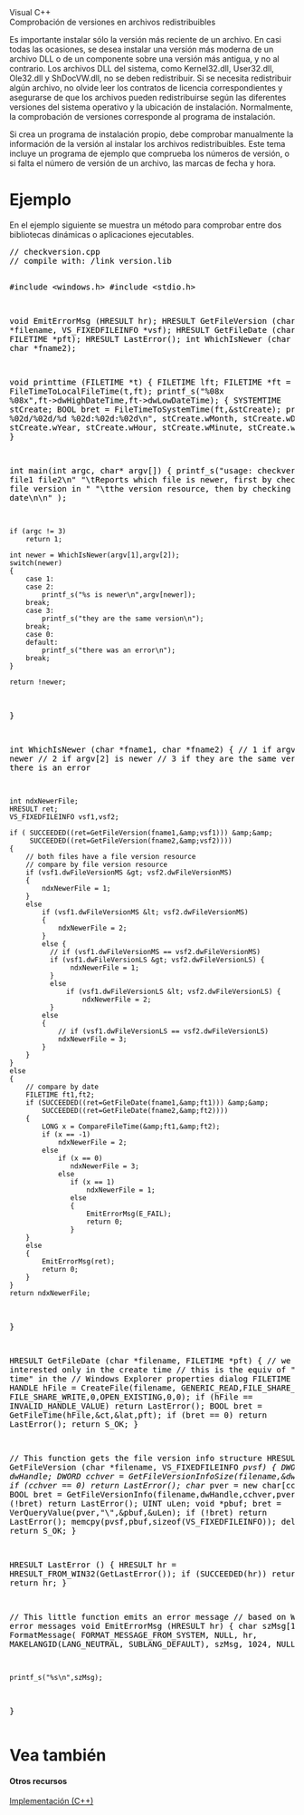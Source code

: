 ﻿  <body class="primary-mtps-offline-document">
    <div class="topic" xmlns:mtps="http://msdn2.microsoft.com/mtps" xmlns="http://www.w3.org/1999/xhtml">
      <div class="majorTitle" xmlns:asp="http://msdn2.microsoft.com/asp">Visual C++<!----></div>
      <div class="title" xmlns:asp="http://msdn2.microsoft.com/asp">Comprobación de versiones en archivos redistribuibles<!----></div>
      <!--Content type: DocStudio. Transform: devdiv2mtps.xslt.-->
      <div id="mainSection"> <div id="mainBody">  <p /> <p>Es importante instalar sólo la versión más reciente de un archivo. En casi todas las ocasiones, se desea instalar una versión más moderna de un archivo DLL o de un componente sobre una versión más antigua, y no al contrario. Los archivos DLL del sistema, como Kernel32.dll, User32.dll, Ole32.dll y ShDocVW.dll, no se deben redistribuir. Si se necesita redistribuir algún archivo, no olvide leer los contratos de licencia correspondientes y asegurarse de que los archivos pueden redistribuirse según las diferentes versiones del sistema operativo y la ubicación de instalación. Normalmente, la comprobación de versiones corresponde al programa de instalación.</p> <p>Si crea un programa de instalación propio, debe comprobar manualmente la información de la versión al instalar los archivos redistribuibles. Este tema incluye un programa de ejemplo que comprueba los números de versión, o si falta el número de versión de un archivo, las marcas de fecha y hora.</p> <h1 class="heading">Ejemplo</h1><div id="sectionSection0" class="seeAlsoNoToggleSection">  <div class="subSection"> <p>En el ejemplo siguiente se muestra un método para comprobar entre dos bibliotecas dinámicas o aplicaciones ejecutables.</p> </div> <div class="subSection"> <div class="CodeSnippetLanguage" xmlns=""><div class="codeSnippetContainerCodeContainer"><div class="CodeSnippetToolBarText" style="valign: top"></div><div id="CodeSnippetContainerCode_0" class="CodeSnippetContainerCode"><div style="color:Black;"><pre>
// checkversion.cpp
// compile with: /link version.lib

#include &lt;windows.h&gt;
#include &lt;stdio.h&gt;

void EmitErrorMsg (HRESULT hr);
HRESULT GetFileVersion (char *filename, VS_FIXEDFILEINFO *vsf);
HRESULT GetFileDate (char *filename, FILETIME *pft);
HRESULT LastError();
int WhichIsNewer (char *fname1, char *fname2);

void printtime (FILETIME *t)
{
    FILETIME lft;
    FILETIME *ft = &amp;lft;
    FileTimeToLocalFileTime(t,ft);
    printf_s("%08x %08x",ft-&gt;dwHighDateTime,ft-&gt;dwLowDateTime); 
    {
        SYSTEMTIME stCreate;
        BOOL bret = FileTimeToSystemTime(ft,&amp;stCreate);
        printf_s("    %02d/%02d/%d  %02d:%02d:%02d\n",
                        stCreate.wMonth, stCreate.wDay, stCreate.wYear,
                        stCreate.wHour, stCreate.wMinute,
                        stCreate.wSecond);
    }
}

int main(int argc, char* argv[]) 
{
    printf_s("usage: checkversion file1 file2\n"
             "\tReports which file is newer, first by checking "
             "the file version in "
             "\tthe version resource, then by checking the date\n\n" );

    if (argc != 3) 
        return 1;

    int newer = WhichIsNewer(argv[1],argv[2]);
    switch(newer) 
    {
        case 1:
        case 2: 
            printf_s("%s is newer\n",argv[newer]); 
        break;
        case 3: 
            printf_s("they are the same version\n"); 
        break;
        case 0:
        default: 
            printf_s("there was an error\n"); 
        break;
    }

    return !newer;
}

int WhichIsNewer (char *fname1, char *fname2) 
{
    // 1 if argv[1] is newer
    // 2 if argv[2] is newer
    // 3 if they are the same version
    // 0 if there is an error

    int ndxNewerFile;
    HRESULT ret;
    VS_FIXEDFILEINFO vsf1,vsf2;

    if ( SUCCEEDED((ret=GetFileVersion(fname1,&amp;vsf1))) &amp;&amp;
         SUCCEEDED((ret=GetFileVersion(fname2,&amp;vsf2)))) 
    {
        // both files have a file version resource
        // compare by file version resource
        if (vsf1.dwFileVersionMS &gt; vsf2.dwFileVersionMS) 
        {
            ndxNewerFile = 1;
        }
        else 
            if (vsf1.dwFileVersionMS &lt; vsf2.dwFileVersionMS) 
            {
                ndxNewerFile = 2;
            }
            else {   
              // if (vsf1.dwFileVersionMS == vsf2.dwFileVersionMS)
              if (vsf1.dwFileVersionLS &gt; vsf2.dwFileVersionLS) {
                   ndxNewerFile = 1;
              }
              else 
                  if (vsf1.dwFileVersionLS &lt; vsf2.dwFileVersionLS) {
                      ndxNewerFile = 2;
              }
            else 
            {   
                // if (vsf1.dwFileVersionLS == vsf2.dwFileVersionLS)
                ndxNewerFile = 3;
            }
        }
    }
    else 
    {
        // compare by date
        FILETIME ft1,ft2;
        if (SUCCEEDED((ret=GetFileDate(fname1,&amp;ft1))) &amp;&amp;
            SUCCEEDED((ret=GetFileDate(fname2,&amp;ft2))))
        {
            LONG x = CompareFileTime(&amp;ft1,&amp;ft2);
            if (x == -1) 
                ndxNewerFile = 2;
            else 
                if (x == 0) 
                   ndxNewerFile = 3;
                else 
                   if (x == 1) 
                       ndxNewerFile = 1;
                   else 
                   {
                       EmitErrorMsg(E_FAIL);
                       return 0;
                   }
        }
        else 
        {
            EmitErrorMsg(ret);
            return 0;
        }
    }
    return ndxNewerFile;
}

HRESULT GetFileDate (char *filename, FILETIME *pft) 
{
    // we are interested only in the create time
    // this is the equiv of "modified time" in the 
    // Windows Explorer properties dialog
    FILETIME ct,lat;
    HANDLE hFile = CreateFile(filename, GENERIC_READ,FILE_SHARE_READ |
                         FILE_SHARE_WRITE,0,OPEN_EXISTING,0,0);
    if (hFile == INVALID_HANDLE_VALUE) 
        return LastError();
    BOOL bret = GetFileTime(hFile,&amp;ct,&amp;lat,pft);
    if (bret == 0) 
        return LastError();
    return S_OK;
}

// This function gets the file version info structure
HRESULT GetFileVersion (char *filename, VS_FIXEDFILEINFO *pvsf) 
{
    DWORD dwHandle;
    DWORD cchver = GetFileVersionInfoSize(filename,&amp;dwHandle);
    if (cchver == 0) 
        return LastError();
    char* pver = new char[cchver];
    BOOL bret = GetFileVersionInfo(filename,dwHandle,cchver,pver);
    if (!bret) 
        return LastError();
    UINT uLen;
    void *pbuf;
    bret = VerQueryValue(pver,"\\",&amp;pbuf,&amp;uLen);
    if (!bret) 
        return LastError();
    memcpy(pvsf,pbuf,sizeof(VS_FIXEDFILEINFO));
    delete[] pver;
    return S_OK;
}

HRESULT LastError () 
{
    HRESULT hr = HRESULT_FROM_WIN32(GetLastError());
    if (SUCCEEDED(hr)) 
        return E_FAIL;
    return hr;
}

// This little function emits an error message 
// based on WIN32 error messages
void EmitErrorMsg (HRESULT hr) 
{
    char szMsg[1024];
    FormatMessage( 
        FORMAT_MESSAGE_FROM_SYSTEM, 
        NULL,
        hr,
        MAKELANGID(LANG_NEUTRAL, SUBLANG_DEFAULT),
        szMsg,
        1024,
        NULL 
    );

    printf_s("%s\n",szMsg);
}
</pre></div></div></div></div> </div> </div><h1 class="heading"><span id="seeAlsoNoToggle">Vea también</span></h1><div id="seeAlsoSection" class="seeAlsoNoToggleSection"><h4 class="subHeading">Otros recursos</h4><span class="linkTerms"><a class="mtps-external-link" href="../zebw5zk9_es-es_vs.80/zebw5zk9.html">Implementación (C++)</a></span><br /><br /></div></div>  </div>
    </div>
  </body>